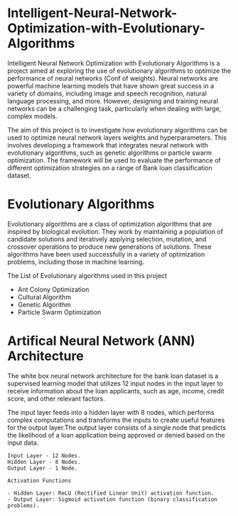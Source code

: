 
# Intelligent-Neural-Network-Optimization-with-Evolutionary-Algorithms


Intelligent Neural Network Optimization with Evolutionary Algorithms is a project aimed at exploring the use of evolutionary algorithms to optimize the performance of neural networks (Conf of weights). Neural networks are powerful machine learning models that have shown great success in a variety of domains, including image and speech recognition, natural language processing, and more. However, designing and training neural networks can be a challenging task, particularly when dealing with large, complex models.

The aim of this project is to investigate how evolutionary algorithms can be used to optimize neural network layers weights and hyperparameters. This involves developing a framework that integrates neural network with evolutionary algorithms, such as genetic algorithms or particle swarm optimization. The framework will be used to evaluate the performance of different optimization strategies on a range of Bank loan classification dataset.

# Evolutionary Algorithms

Evolutionary algorithms are a class of optimization algorithms that are inspired by biological evolution. They work by maintaining a population of candidate solutions and iteratively applying selection, mutation, and crossover operations to produce new generations of solutions. These algorithms have been used successfully in a variety of optimization problems, including those in machine learning.

The List of Evolutionary algorithms used in this project

- Ant Colony Optimization
- Cultural Algorithm
- Genetic Algorithm
- Particle Swarm Optimization

# Artifical Neural Network (ANN) Architecture

The white box neural network architecture for the bank loan dataset is a supervised learning model that utilizes 12 input nodes in the input layer to receive information about the loan applicants, such as age, income, credit score, and other relevant factors.

 The input layer feeds into a hidden layer with 8 nodes, which performs complex computations and transforms the inputs to create useful features for the output layer.The output layer consists of a single node that predicts the likelihood of a loan application being approved or denied based on the input data.

```http
Input Layer - 12 Nodes.
Hidden Layer - 8 Nodes.
Output Layer - 1 Node.
```
```http
Activation Functions

- Hidden Layer: ReLU (Rectified Linear Unit) activation function.
- Output Layer: Sigmoid activation function (binary classification problems).
```
